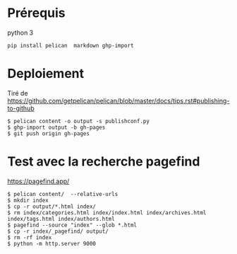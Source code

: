 # Prérequis

python 3

```
pip install pelican  markdown ghp-import 
```

# Deploiement

Tiré de https://github.com/getpelican/pelican/blob/master/docs/tips.rst#publishing-to-github

```
$ pelican content -o output -s publishconf.py
$ ghp-import output -b gh-pages
$ git push origin gh-pages
```

# Test avec la recherche pagefind

https://pagefind.app/

```
$ pelican content/  --relative-urls
$ mkdir index
$ cp -r output/*.html index/
$ rm index/categories.html index/index.html index/archives.html index/tags.html index/authors.html 
$ pagefind --source "index" --glob *.html
$ cp -r index/_pagefind/ output/
$ rm -rf index
$ python -m http.server 9000
```
